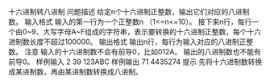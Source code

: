 十六进制转八进制
问题描述
  给定n个十六进制正整数，输出它们对应的八进制数。
输入格式
  输入的第一行为一个正整数n （1<=n<=10）。
  接下来n行，每行一个由0~9、大写字母A~F组成的字符串，表示要转换的十六进制正整数，每个十六进制数长度不超过100000。
输出格式
  输出n行，每行为输入对应的八进制正整数。
注意
  输入的十六进制数不会有前导0，比如012A。
  输出的八进制数也不能有前导0。
样例输入
2
39
123ABC
样例输出
71
4435274
提示
  先将十六进制数转换成某进制数，再由某进制数转换成八进制。
